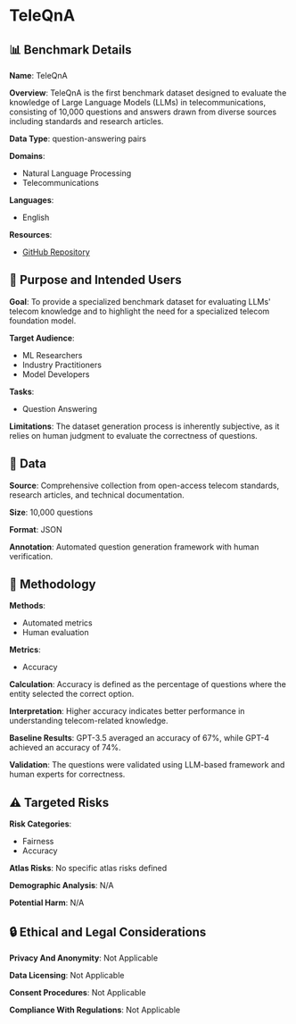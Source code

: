 # TeleQnA

## 📊 Benchmark Details

**Name**: TeleQnA

**Overview**: TeleQnA is the first benchmark dataset designed to evaluate the knowledge of Large Language Models (LLMs) in telecommunications, consisting of 10,000 questions and answers drawn from diverse sources including standards and research articles.

**Data Type**: question-answering pairs

**Domains**:
- Natural Language Processing
- Telecommunications

**Languages**:
- English

**Resources**:
- [GitHub Repository](https://github.com/netop-team/TeleQnA)

## 🎯 Purpose and Intended Users

**Goal**: To provide a specialized benchmark dataset for evaluating LLMs' telecom knowledge and to highlight the need for a specialized telecom foundation model.

**Target Audience**:
- ML Researchers
- Industry Practitioners
- Model Developers

**Tasks**:
- Question Answering

**Limitations**: The dataset generation process is inherently subjective, as it relies on human judgment to evaluate the correctness of questions.

## 💾 Data

**Source**: Comprehensive collection from open-access telecom standards, research articles, and technical documentation.

**Size**: 10,000 questions

**Format**: JSON

**Annotation**: Automated question generation framework with human verification.

## 🔬 Methodology

**Methods**:
- Automated metrics
- Human evaluation

**Metrics**:
- Accuracy

**Calculation**: Accuracy is defined as the percentage of questions where the entity selected the correct option.

**Interpretation**: Higher accuracy indicates better performance in understanding telecom-related knowledge.

**Baseline Results**: GPT-3.5 averaged an accuracy of 67%, while GPT-4 achieved an accuracy of 74%.

**Validation**: The questions were validated using LLM-based framework and human experts for correctness.

## ⚠️ Targeted Risks

**Risk Categories**:
- Fairness
- Accuracy

**Atlas Risks**:
No specific atlas risks defined

**Demographic Analysis**: N/A

**Potential Harm**: N/A

## 🔒 Ethical and Legal Considerations

**Privacy And Anonymity**: Not Applicable

**Data Licensing**: Not Applicable

**Consent Procedures**: Not Applicable

**Compliance With Regulations**: Not Applicable
